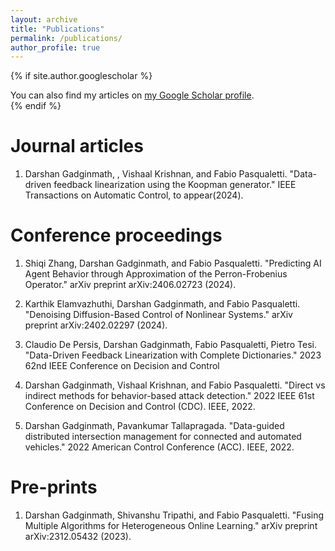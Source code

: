 ```yaml
---
layout: archive
title: "Publications"
permalink: /publications/
author_profile: true
---
```


{% if site.author.googlescholar %}
  <div class="wordwrap">You can also find my articles on <a href="{{site.author.googlescholar}}">my Google Scholar profile</a>.</div>
{% endif %}

Journal articles
======
1. Darshan Gadginmath, , Vishaal Krishnan, and Fabio Pasqualetti. "Data-driven feedback linearization using the Koopman generator." IEEE Transactions on Automatic Control, to appear(2024).

Conference proceedings
======
1. Shiqi Zhang, Darshan Gadginmath, and Fabio Pasqualetti. "Predicting AI Agent Behavior through Approximation of the Perron-Frobenius Operator." arXiv preprint arXiv:2406.02723 (2024).

2. Karthik Elamvazhuthi, Darshan Gadginmath, and Fabio Pasqualetti. "Denoising Diffusion-Based Control of Nonlinear Systems." arXiv preprint arXiv:2402.02297 (2024).

3. Claudio De Persis, Darshan Gadginmath, Fabio Pasqualetti, Pietro Tesi. "Data-Driven Feedback Linearization with Complete Dictionaries." 2023 62nd IEEE Conference on Decision and Control

4. Darshan Gadginmath, Vishaal Krishnan, and Fabio Pasqualetti. "Direct vs indirect methods for behavior-based attack detection." 2022 IEEE 61st Conference on Decision and Control (CDC). IEEE, 2022.

5. Darshan Gadginmath, Pavankumar Tallapragada. "Data-guided distributed intersection management for connected and automated vehicles." 2022 American Control Conference (ACC). IEEE, 2022.


Pre-prints
======
1. Darshan Gadginmath, Shivanshu Tripathi, and Fabio Pasqualetti. "Fusing Multiple Algorithms for Heterogeneous Online Learning." arXiv preprint arXiv:2312.05432 (2023).


<!-- {% include base_path %}

{% for post in site.publications reversed %}
  {% include archive-single.html %}
{% endfor %} -->
